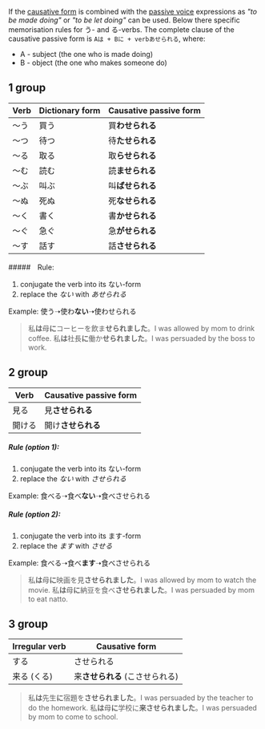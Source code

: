 If the [causative form](99) is combined with the [passive voice](137) expressions as *"to be made doing"* or *"to be let doing"* can be used. Below there specific memorisation rules for う- and る-verbs.
The complete clause of the causative passive form is `Aは + Bに + verbあせられる`, where:
- A - subject (the one who is made doing)
- B - object (the one who makes someone do)

## 1 group
|Verb|Dictionary form|Causative passive form|
|-|-|-|
|～う|買う|買**わせられる**|
|～つ|待つ|待**たせられる**|
|～る|取る|取**らせられる**|
|～む|読む|読**ませられる**|
|～ぶ|叫ぶ|叫**ばせられる**|
|～ぬ|死ぬ|死**なせられる**|
|～く|書く|書**かせられる**|
|～ぐ|急ぐ|急**がせられる**|
|～す|話す|話**させられる**|

#####　Rule:
1) conjugate the verb into its ない-form
2) replace the *ない* with *あせられる*

Example: 使う➝使わ**ない**➝使わせられる

>私**は**母**に**コーヒーを飲ま**せられました**。I was allowed by mom to drink coffee.
>私**は**社長**に**働か**せられました**。I was persuaded by the boss to work.

## 2 group
|Verb|Causative passive form|
|-|-|
|見る|見**させられる**|
|開ける|開け**させられる**|

##### Rule (option 1):
1) conjugate the verb into its ない-form
2) replace the *ない* with *させられる*

Example: 食べる➝食べ**ない**➝食べさせられる

##### Rule (option 2):
1) conjugate the verb into its ます-form
2) replace the *ます* with *させる*

Example: 食べる➝食べ**ます**➝食べさせられる

>私**は**母**に**映画を見**させられました**。I was allowed by mom to watch the movie.
>私**は**母**に**納豆を食べ**させられました**。I was persuaded by mom to eat natto.

## 3 group
|Irregular verb|Causative form|
|-|-|
|する|させられる|
|来る (くる)|来**させられる** (こさせられる)|

>私**は**先生**に**宿題を**させられました**。I was persuaded by the teacher to do the homework.
>私**は**母**に**学校に**来させられました**。I was persuaded by mom to come to school.